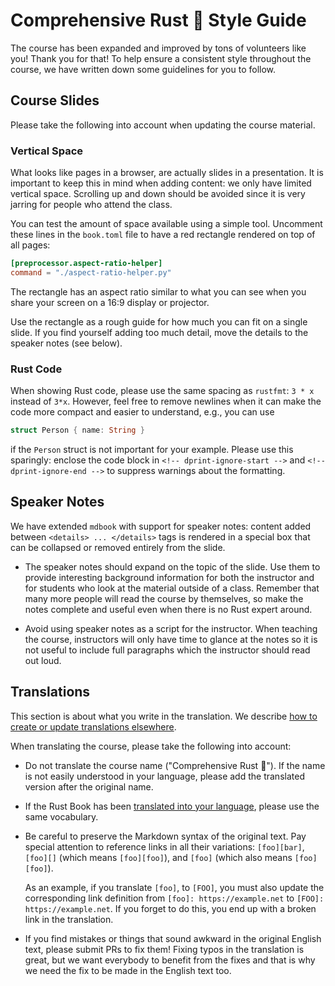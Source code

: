 # Comprehensive Rust 🦀 Style Guide

The course has been expanded and improved by tons of volunteers like you! Thank
you for that! To help ensure a consistent style throughout the course, we have
written down some guidelines for you to follow.

## Course Slides

Please take the following into account when updating the course material.

### Vertical Space

What looks like pages in a browser, are actually slides in a presentation. It is
important to keep this in mind when adding content: we only have limited
vertical space. Scrolling up and down should be avoided since it is very jarring
for people who attend the class.

You can test the amount of space available using a simple tool. Uncomment these
lines in the `book.toml` file to have a red rectangle rendered on top of all
pages:

```toml
[preprocessor.aspect-ratio-helper]
command = "./aspect-ratio-helper.py"
```

The rectangle has an aspect ratio similar to what you can see when you share
your screen on a 16:9 display or projector.

Use the rectangle as a rough guide for how much you can fit on a single slide.
If you find yourself adding too much detail, move the details to the speaker
notes (see below).

### Rust Code

When showing Rust code, please use the same spacing as `rustfmt`: `3 * x`
instead of `3*x`. However, feel free to remove newlines when it can make the
code more compact and easier to understand, e.g., you can use

<!-- dprint-ignore-start -->

```rust
struct Person { name: String }
```

<!-- dprint-ignore-end -->

if the `Person` struct is not important for your example. Please use this
sparingly: enclose the code block in `<!-- dprint-ignore-start -->` and
`<!-- dprint-ignore-end -->` to suppress warnings about the formatting.

## Speaker Notes

We have extended `mdbook` with support for speaker notes: content added between
`<details> ... </details>` tags is rendered in a special box that can be
collapsed or removed entirely from the slide.

- The speaker notes should expand on the topic of the slide. Use them to provide
  interesting background information for both the instructor and for students
  who look at the material outside of a class. Remember that many more people
  will read the course by themselves, so make the notes complete and useful even
  when there is no Rust expert around.

- Avoid using speaker notes as a script for the instructor. When teaching the
  course, instructors will only have time to glance at the notes so it is not
  useful to include full paragraphs which the instructor should read out loud.

## Translations

This section is about what you write in the translation. We describe
[how to create or update translations elsewhere](TRANSLATIONS.md).

When translating the course, please take the following into account:

- Do not translate the course name ("Comprehensive Rust 🦀"). If the name is not
  easily understood in your language, please add the translated version after
  the original name.

- If the Rust Book has been
  [translated into your language](https://doc.rust-lang.org/book/appendix-06-translation.html),
  please use the same vocabulary.

- Be careful to preserve the Markdown syntax of the original text. Pay special
  attention to reference links in all their variations: `[foo][bar]`, `[foo][]`
  (which means `[foo][foo]`), and `[foo]` (which also means `[foo][foo]`).

  As an example, if you translate `[foo]`, to `[FOO]`, you must also update the
  corresponding link definition from `[foo]: https://example.net` to
  `[FOO]: https://example.net`. If you forget to do this, you end up with a
  broken link in the translation.

- If you find mistakes or things that sound awkward in the original English
  text, please submit PRs to fix them! Fixing typos in the translation is great,
  but we want everybody to benefit from the fixes and that is why we need the
  fix to be made in the English text too.
